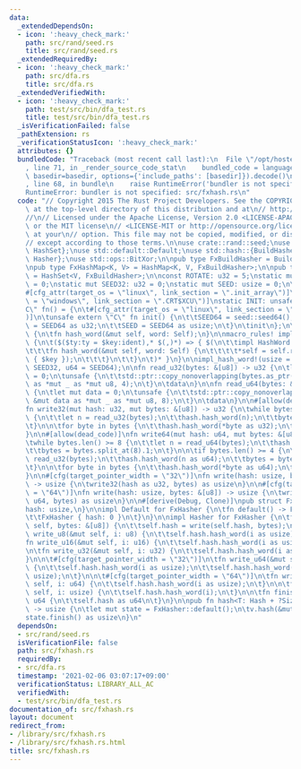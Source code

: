 ```yaml
---
data:
  _extendedDependsOn:
  - icon: ':heavy_check_mark:'
    path: src/rand/seed.rs
    title: src/rand/seed.rs
  _extendedRequiredBy:
  - icon: ':heavy_check_mark:'
    path: src/dfa.rs
    title: src/dfa.rs
  _extendedVerifiedWith:
  - icon: ':heavy_check_mark:'
    path: test/src/bin/dfa_test.rs
    title: test/src/bin/dfa_test.rs
  _isVerificationFailed: false
  _pathExtension: rs
  _verificationStatusIcon: ':heavy_check_mark:'
  attributes: {}
  bundledCode: "Traceback (most recent call last):\n  File \"/opt/hostedtoolcache/Python/3.9.1/x64/lib/python3.9/site-packages/onlinejudge_verify/documentation/build.py\"\
    , line 71, in _render_source_code_stat\n    bundled_code = language.bundle(stat.path,\
    \ basedir=basedir, options={'include_paths': [basedir]}).decode()\n  File \"/opt/hostedtoolcache/Python/3.9.1/x64/lib/python3.9/site-packages/onlinejudge_verify/languages/user_defined.py\"\
    , line 68, in bundle\n    raise RuntimeError('bundler is not specified: {}'.format(path.as_posix()))\n\
    RuntimeError: bundler is not specified: src/fxhash.rs\n"
  code: "// Copyright 2015 The Rust Project Developers. See the COPYRIGHT\n// file\
    \ at the top-level directory of this distribution and at\n// http://rust-lang.org/COPYRIGHT.\n\
    //\n// Licensed under the Apache License, Version 2.0 <LICENSE-APACHE or\n// http://www.apache.org/licenses/LICENSE-2.0>\
    \ or the MIT license\n// <LICENSE-MIT or http://opensource.org/licenses/MIT>,\
    \ at your\n// option. This file may not be copied, modified, or distributed\n\
    // except according to those terms.\n\nuse crate::rand::seed;\nuse std::collections::{HashMap,\
    \ HashSet};\nuse std::default::Default;\nuse std::hash::{BuildHasherDefault, Hash,\
    \ Hasher};\nuse std::ops::BitXor;\n\npub type FxBuildHasher = BuildHasherDefault<FxHasher>;\n\
    \npub type FxHashMap<K, V> = HashMap<K, V, FxBuildHasher>;\n\npub type FxHashSet<V>\
    \ = HashSet<V, FxBuildHasher>;\n\nconst ROTATE: u32 = 5;\nstatic mut SEED64: u64\
    \ = 0;\nstatic mut SEED32: u32 = 0;\nstatic mut SEED: usize = 0;\n\n#[used]\n\
    #[cfg_attr(target_os = \"linux\", link_section = \".init_array\")]\n#[cfg_attr(target_os\
    \ = \"windows\", link_section = \".CRT$XCU\")]\nstatic INIT: unsafe extern \"\
    C\" fn() = {\n\t#[cfg_attr(target_os = \"linux\", link_section = \".text.startup\"\
    )]\n\tunsafe extern \"C\" fn init() {\n\t\tSEED64 = seed::seed64();\n\t\tSEED32\
    \ = SEED64 as u32;\n\t\tSEED = SEED64 as usize;\n\t}\n\tinit\n};\n\ntrait HashWord\
    \ {\n\tfn hash_word(&mut self, word: Self);\n}\n\nmacro_rules! impl_hash_word\
    \ {\n\t($($ty:ty = $key:ident),* $(,)*) => { $(\n\t\timpl HashWord for $ty {\n\
    \t\t\tfn hash_word(&mut self, word: Self) {\n\t\t\t\t*self = self.rotate_left(ROTATE).bitxor(word).wrapping_mul(unsafe\
    \ { $key });\n\t\t\t}\n\t\t}\n\t)* }\n}\n\nimpl_hash_word!(usize = SEED, u32 =\
    \ SEED32, u64 = SEED64);\n\nfn read_u32(bytes: &[u8]) -> u32 {\n\tlet mut data\
    \ = 0;\n\tunsafe {\n\t\tstd::ptr::copy_nonoverlapping(bytes.as_ptr(), &mut data\
    \ as *mut _ as *mut u8, 4);\n\t}\n\tdata\n}\n\nfn read_u64(bytes: &[u8]) -> u64\
    \ {\n\tlet mut data = 0;\n\tunsafe {\n\t\tstd::ptr::copy_nonoverlapping(bytes.as_ptr(),\
    \ &mut data as *mut _ as *mut u8, 8);\n\t}\n\tdata\n}\n\n#[allow(dead_code)]\n\
    fn write32(mut hash: u32, mut bytes: &[u8]) -> u32 {\n\twhile bytes.len() >= 4\
    \ {\n\t\tlet n = read_u32(bytes);\n\t\thash.hash_word(n);\n\t\tbytes = bytes.split_at(4).1;\n\
    \t}\n\n\tfor byte in bytes {\n\t\thash.hash_word(*byte as u32);\n\t}\n\thash\n\
    }\n\n#[allow(dead_code)]\nfn write64(mut hash: u64, mut bytes: &[u8]) -> u64 {\n\
    \twhile bytes.len() >= 8 {\n\t\tlet n = read_u64(bytes);\n\t\thash.hash_word(n);\n\
    \t\tbytes = bytes.split_at(8).1;\n\t}\n\n\tif bytes.len() >= 4 {\n\t\tlet n =\
    \ read_u32(bytes);\n\t\thash.hash_word(n as u64);\n\t\tbytes = bytes.split_at(4).1;\n\
    \t}\n\n\tfor byte in bytes {\n\t\thash.hash_word(*byte as u64);\n\t}\n\thash\n\
    }\n\n#[cfg(target_pointer_width = \"32\")]\nfn write(hash: usize, bytes: &[u8])\
    \ -> usize {\n\twrite32(hash as u32, bytes) as usize\n}\n\n#[cfg(target_pointer_width\
    \ = \"64\")]\nfn write(hash: usize, bytes: &[u8]) -> usize {\n\twrite64(hash as\
    \ u64, bytes) as usize\n}\n\n#[derive(Debug, Clone)]\npub struct FxHasher {\n\t\
    hash: usize,\n}\n\nimpl Default for FxHasher {\n\tfn default() -> FxHasher {\n\
    \t\tFxHasher { hash: 0 }\n\t}\n}\n\nimpl Hasher for FxHasher {\n\tfn write(&mut\
    \ self, bytes: &[u8]) {\n\t\tself.hash = write(self.hash, bytes);\n\t}\n\n\tfn\
    \ write_u8(&mut self, i: u8) {\n\t\tself.hash.hash_word(i as usize);\n\t}\n\n\t\
    fn write_u16(&mut self, i: u16) {\n\t\tself.hash.hash_word(i as usize);\n\t}\n\
    \n\tfn write_u32(&mut self, i: u32) {\n\t\tself.hash.hash_word(i as usize);\n\t\
    }\n\n\t#[cfg(target_pointer_width = \"32\")]\n\tfn write_u64(&mut self, i: u64)\
    \ {\n\t\tself.hash.hash_word(i as usize);\n\t\tself.hash.hash_word((i >> 32) as\
    \ usize);\n\t}\n\n\t#[cfg(target_pointer_width = \"64\")]\n\tfn write_u64(&mut\
    \ self, i: u64) {\n\t\tself.hash.hash_word(i as usize);\n\t}\n\n\tfn write_usize(&mut\
    \ self, i: usize) {\n\t\tself.hash.hash_word(i);\n\t}\n\n\tfn finish(&self) ->\
    \ u64 {\n\t\tself.hash as u64\n\t}\n}\n\npub fn hash<T: Hash + ?Sized>(v: &T)\
    \ -> usize {\n\tlet mut state = FxHasher::default();\n\tv.hash(&mut state);\n\t\
    state.finish() as usize\n}\n"
  dependsOn:
  - src/rand/seed.rs
  isVerificationFile: false
  path: src/fxhash.rs
  requiredBy:
  - src/dfa.rs
  timestamp: '2021-02-06 03:07:17+09:00'
  verificationStatus: LIBRARY_ALL_AC
  verifiedWith:
  - test/src/bin/dfa_test.rs
documentation_of: src/fxhash.rs
layout: document
redirect_from:
- /library/src/fxhash.rs
- /library/src/fxhash.rs.html
title: src/fxhash.rs
---
```


